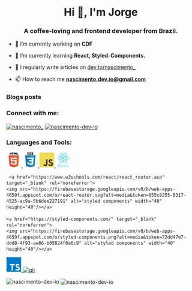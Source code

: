 <h1 align="center">Hi 👋, I'm Jorge</h1>
<h3 align="center">A coffee-loving and frontend developer from Brazil.</h3>

- 🔭 I’m currently working on **CDF**

- 🌱 I’m currently learning **React, Styled-Components.**

- 📝 I regularly write articles on [dev.to/nascimento_](https://dev.to/nascimento_)

- 📫 How to reach me **nascimento.dev.io@gmail.com**

### Blogs posts
<!-- BLOG-POST-LIST:START -->
<!-- BLOG-POST-LIST:END -->

<h3 align="left">Connect with me:</h3>
<p align="left">
<a href="https://dev.to/nascimento_" target="blank"><img align="center" src="https://raw.githubusercontent.com/rahuldkjain/github-profile-readme-generator/master/src/images/icons/Social/devto.svg" alt="nascimento_" height="30" width="40" /></a>
<a href="https://linkedin.com/in/nascimento-dev-io" target="blank"><img align="center" src="https://raw.githubusercontent.com/rahuldkjain/github-profile-readme-generator/master/src/images/icons/Social/linked-in-alt.svg" alt="nascimento-dev-io" height="30" width="40" /></a>
</p>

<h3 align="left">Languages and Tools:</h3>
<p align="left"> 
  
  <a href="https://www.w3.org/html/" target="_blank" rel="noreferrer"> 
    <img src="https://raw.githubusercontent.com/devicons/devicon/master/icons/html5/html5-original-wordmark.svg" alt="html5" width="40" height="40"/>       </a>
  
  <a href="https://www.w3schools.com/css/" target="_blank" rel="noreferrer"> 
    <img src="https://raw.githubusercontent.com/devicons/devicon/master/icons/css3/css3-original-wordmark.svg" alt="css3" width="40" height="40"/>
  </a>   
  
  <a href="https://developer.mozilla.org/en-US/docs/Web/JavaScript" target="_blank" rel="noreferrer"> 
    <img src="https://raw.githubusercontent.com/devicons/devicon/master/icons/javascript/javascript-original.svg" alt="javascript" width="40" height="40"/> 
  </a> 
  
  <a href="https://reactjs.org/" target="_blank" rel="noreferrer">
    <img src="https://raw.githubusercontent.com/devicons/devicon/master/icons/react/react-original-wordmark.svg" alt="react" width="40" height="40"/>       </a> 
    
     <a href="https://www.w3schools.com/react/react_router.asp" target="_blank" rel="noreferrer">
    <img src="https://firebasestorage.googleapis.com/v0/b/web-apps-4659f.appspot.com/o/react-router.svg?alt=media&token=855c8255-8317-4525-ac9a-5b6dee227191" alt="styled components" width="40" height="40"/></a>
    
    <a href="https://styled-components.com/" target="_blank" rel="noreferrer">
    <img src="https://firebasestorage.googleapis.com/v0/b/web-apps-4659f.appspot.com/o/styled-components.png?alt=media&token=72dd47e7-ddd0-4f93-ae66-b05824f0a6c9" alt="styled components" width="40" height="40"/></a>   
    
  
  <a href="https://www.typescriptlang.org/" target="_blank" rel="noreferrer"> 
    <img src="https://raw.githubusercontent.com/devicons/devicon/master/icons/typescript/typescript-original.svg" alt="typescript" width="40" height="40"/> 
  </a>
  
  <a href="https://git-scm.com/" target="_blank" rel="noreferrer"> 
    <img src="https://www.vectorlogo.zone/logos/git-scm/git-scm-icon.svg" alt="git" width="40" height="40"/>
  </a> 

</p>

<p>
  <img align="left" src="https://github-readme-stats.vercel.app/api/top-langs?username=nascimento-dev-io&show_icons=true&locale=en&layout=compact" alt="nascimento-dev-io" />
</p><p>&nbsp;<img align="center" src="https://github-readme-stats.vercel.app/api?username=nascimento-dev-io&show_icons=true&locale=en" alt="nascimento-dev-io" /></p>
